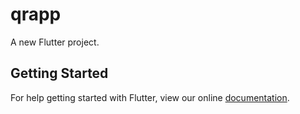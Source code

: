# qrapp

A new Flutter project.

## Getting Started

For help getting started with Flutter, view our online
[documentation](https://flutter.io/).

